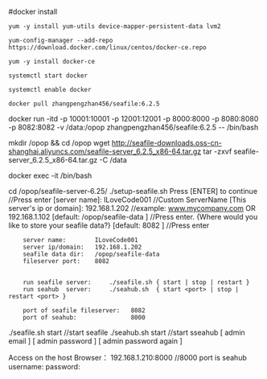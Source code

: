 #docker install

    yum -y install yum-utils device-mapper-persistent-data lvm2	

    yum-config-manager --add-repo https://download.docker.com/linux/centos/docker-ce.repo

    yum -y install docker-ce 

    systemctl start docker

    systemctl enable docker

    docker pull zhangpengzhan456/seafile:6.2.5

docker run -itd -p 10001:10001 -p 12001:12001 -p 8000:8000 -p 8080:8080 -p 8082:8082 -v /data:/opop zhangpengzhan456/seafile:6.2.5 -- /bin/bash

mkdir /opop && cd /opop
wget http://seafile-downloads.oss-cn-shanghai.aliyuncs.com/seafile-server_6.2.5_x86-64.tar.gz
tar -zxvf seafile-server_6.2.5_x86-64.tar.gz -C /data

docker exec -it <Container ID> /bin/bash

cd /opop/seafile-server-6.25/
./setup-seafile.sh
    	Press [ENTER] to continue         		 //Press enter
    	[server name]: ILoveCode001       		 //Custom ServerName
    	[This server\'s ip or domain]: 192.168.1.202     //example: www.mycompany.com OR 192.168.1.102
    	[default: /opop/seafile-data ]    		 //Press enter. {Where would you like to store your seafile data?}
    	[default: 8082 ]                  		 //Press enter


    	server name:        ILoveCode001
    	server ip/domain:   192.168.1.202
    	seafile data dir:   /opop/seafile-data
    	fileserver port:    8082


    	run seafile server:     ./seafile.sh { start | stop | restart }
    	run seahub  server:     ./seahub.sh  { start <port> | stop | restart <port> }

    	port of seafile fileserver:   8082
    	port of seahub:               8000

./seafile.sh start            //start seafile 
./seahub.sh start             //start sseahub
    	[ admin email ]      	  <Email>
    	[ admin password ]   	  <Password>
    	[ admin password again ]  <Password>


Access on the host Browser：
192.168.1.210:8000             		//8000 port is seahub 
	username: <Email>
        password: <Password>
